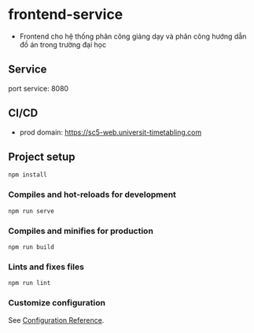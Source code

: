 # frontend-service
- Frontend cho hệ thống phân công giảng dạy và phân công hướng dẫn đồ án trong trường đại học

## Service
port service: 8080

## CI/CD
- prod domain: https://sc5-web.universit-timetabling.com

## Project setup
```
npm install
```

### Compiles and hot-reloads for development
```
npm run serve
```

### Compiles and minifies for production
```
npm run build
```

### Lints and fixes files
```
npm run lint
```

### Customize configuration
See [Configuration Reference](https://cli.vuejs.org/config/).

